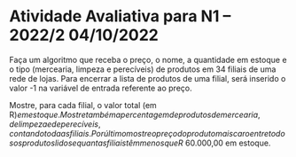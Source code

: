 # Atividade Avaliativa para N1 – 2022/2    04/10/2022

Faça um algoritmo que receba o preço, o nome, a quantidade em estoque e o tipo (mercearia,
limpeza e perecíveis) de produtos em 34 filiais de uma rede de lojas. Para encerrar a lista de
produtos de uma filial, será inserido o valor -1 na variável de entrada referente ao preço.

Mostre, para cada filial, o valor total (em R$) em estoque. Mostre também a percentagem de
produtos de mercearia, de limpeza e de perecíveis, contando toda as filiais. Por último mostre o
preço do produto mais caro entre todos os produtos lidos e quantas filiais têm menos que R$
60.000,00 em estoque.
